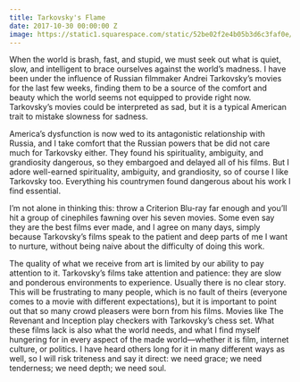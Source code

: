 ```yaml
---
title: Tarkovsky's Flame
date: 2017-10-30 00:00:00 Z
image: https://static1.squarespace.com/static/52be02f2e4b05b3d6c3faf0e/56c284189f7266120125de8f/5550b5f4e4b09b5954579b88/1504187115755/Photo+May+01%2C+16+44+33.jpg?format=1500w
---
```


When the world is brash, fast, and stupid, we must seek out what is quiet, slow, and intelligent to brace ourselves against the world’s madness. I have been under the influence of Russian filmmaker Andrei Tarkovsky’s movies for the last few weeks, finding them to be a source of the comfort and beauty which the world seems not equipped to provide right now. Tarkovsky’s movies could be interpreted as sad, but it is a typical American trait to mistake slowness for sadness.

America’s dysfunction is now wed to its antagonistic relationship with Russia, and I take comfort that the Russian powers that be did not care much for Tarkovsky either. They found his spirituality, ambiguity, and grandiosity dangerous, so they embargoed and delayed all of his films. But I adore well-earned spirituality, ambiguity, and grandiosity, so of course I like Tarkovsky too. Everything his countrymen found dangerous about his work I find essential.

I’m not alone in thinking this: throw a Criterion Blu-ray far enough and you’ll hit a group of cinephiles fawning over his seven movies. Some even say they are the best films ever made, and I agree on many days, simply because Tarkovsky’s films speak to the patient and deep parts of me I want to nurture, without being naive about the difficulty of doing this work.

The quality of what we receive from art is limited by our ability to pay attention to it. Tarkovsky’s films take attention and patience: they are slow and ponderous environments to experience. Usually there is no clear story. This will be frustrating to many people, which is no fault of theirs (everyone comes to a movie with different expectations), but it is important to point out that so many crowd pleasers were born from his films. Movies like The Revenant and Inception play checkers with Tarkovsky’s chess set. What these films lack is also what the world needs, and what I find myself hungering for in every aspect of the made world—whether it is film, internet culture, or politics. I have heard others long for it in many different ways as well, so I will risk triteness and say it direct: we need grace; we need tenderness; we need depth; we need soul.